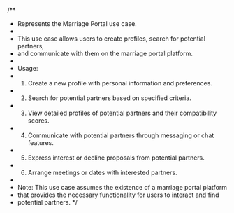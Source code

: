 /**
 * Represents the Marriage Portal use case.
 * 
 * This use case allows users to create profiles, search for potential partners,
 * and communicate with them on the marriage portal platform.
 * 
 * Usage:
 * 1. Create a new profile with personal information and preferences.
 * 2. Search for potential partners based on specified criteria.
 * 3. View detailed profiles of potential partners and their compatibility scores.
 * 4. Communicate with potential partners through messaging or chat features.
 * 5. Express interest or decline proposals from potential partners.
 * 6. Arrange meetings or dates with interested partners.
 * 
 * Note: This use case assumes the existence of a marriage portal platform
 * that provides the necessary functionality for users to interact and find
 * potential partners.
 */
